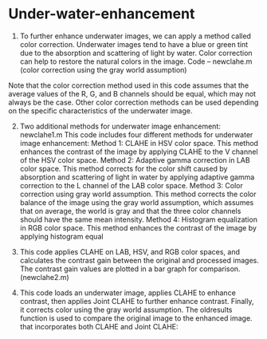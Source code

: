 # Under-water-enhancement
1. To further enhance underwater images, we can apply a method called color correction. Underwater images tend to have a blue or green tint due to the absorption and scattering of light by water. Color correction can help to restore the natural colors in the image.
Code – newclahe.m (color correction using the gray world assumption)

Note that the color correction method used in this code assumes that the average values of the R, G, and B channels should be equal, which may not always be the case. Other color correction methods can be used depending on the specific characteristics of the underwater image.


2. Two additional methods for underwater image enhancement: newclahe1.m
This code includes four different methods for underwater image enhancement:
Method 1: CLAHE in HSV color space. This method enhances the contrast of the image by applying CLAHE to the V channel of the HSV color space.
Method 2: Adaptive gamma correction in LAB color space. This method corrects for the color shift caused by absorption and scattering of light in water by applying adaptive gamma correction to the L channel of the LAB color space.
Method 3: Color correction using gray world assumption. This method corrects the color balance of the image using the gray world assumption, which assumes that on average, the world is gray and that the three color channels should have the same mean intensity.
Method 4: Histogram equalization in RGB color space. This method enhances the contrast of the image by applying histogram equal



3. This code applies CLAHE on LAB, HSV, and RGB color spaces, and calculates the contrast gain between the original and processed images. The contrast gain values are plotted in a bar graph for comparison.
(newclahe2.m)



4. This code loads an underwater image, applies CLAHE to enhance contrast, then applies Joint CLAHE to further enhance contrast. Finally, it corrects color using the gray world assumption. The oldresults function is used to compare the original image to the enhanced image.
that incorporates both CLAHE and Joint CLAHE:
